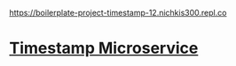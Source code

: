 https://boilerplate-project-timestamp-12.nichkis300.repl.co
# [Timestamp Microservice](https://www.freecodecamp.org/learn/apis-and-microservices/apis-and-microservices-projects/timestamp-microservice)
